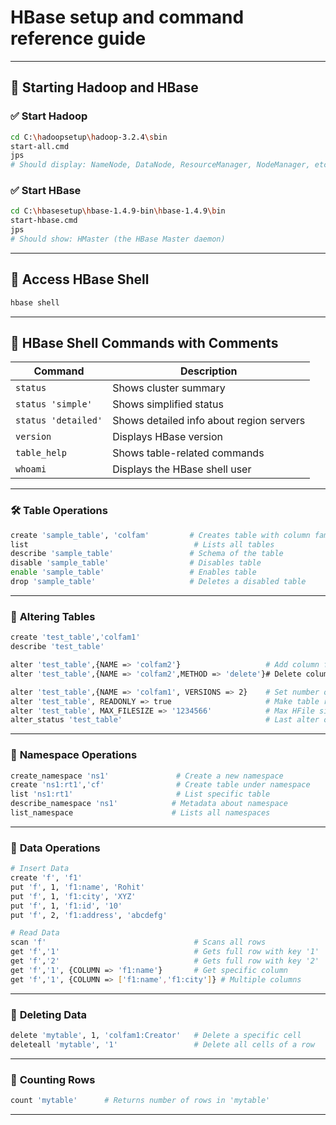 # HBase setup and command reference guide


---

## 🚀 **Starting Hadoop and HBase**

### ✅ **Start Hadoop**
```bash
cd C:\hadoopsetup\hadoop-3.2.4\sbin
start-all.cmd
jps
# Should display: NameNode, DataNode, ResourceManager, NodeManager, etc.
```

### ✅ **Start HBase**
```bash
cd C:\hbasesetup\hbase-1.4.9-bin\hbase-1.4.9\bin
start-hbase.cmd
jps
# Should show: HMaster (the HBase Master daemon)
```

---

## 🐚 **Access HBase Shell**
```bash
hbase shell
```

---

## 📘 **HBase Shell Commands with Comments**

| Command | Description |
|--------|-------------|
| `status` | Shows cluster summary |
| `status 'simple'` | Shows simplified status |
| `status 'detailed'` | Shows detailed info about region servers |
| `version` | Displays HBase version |
| `table_help` | Shows table-related commands |
| `whoami` | Displays the HBase shell user |

---

### 🛠️ **Table Operations**
```bash
create 'sample_table', 'colfam'         # Creates table with column family
list                                     # Lists all tables
describe 'sample_table'                 # Schema of the table
disable 'sample_table'                  # Disables table
enable 'sample_table'                   # Enables table
drop 'sample_table'                     # Deletes a disabled table
```

---

### 🧱 **Altering Tables**
```bash
create 'test_table','colfam1'
describe 'test_table'

alter 'test_table',{NAME => 'colfam2'}                   # Add column family
alter 'test_table',{NAME => 'colfam2',METHOD => 'delete'}# Delete column family

alter 'test_table',{NAME => 'colfam1', VERSIONS => 2}    # Set number of versions
alter 'test_table', READONLY => true                     # Make table read-only
alter 'test_table', MAX_FILESIZE => '1234566'            # Max HFile size
alter_status 'test_table'                                # Last alter operation status
```

---

### 🧭 **Namespace Operations**
```bash
create_namespace 'ns1'               # Create a new namespace
create 'ns1:rt1','cf'                # Create table under namespace
list 'ns1:rt1'                       # List specific table
describe_namespace 'ns1'            # Metadata about namespace
list_namespace                      # Lists all namespaces
```

---

### 📝 **Data Operations**
```bash
# Insert Data
create 'f', 'f1'
put 'f', 1, 'f1:name', 'Rohit'
put 'f', 1, 'f1:city', 'XYZ'
put 'f', 1, 'f1:id', '10'
put 'f', 2, 'f1:address', 'abcdefg'

# Read Data
scan 'f'                                 # Scans all rows
get 'f','1'                              # Gets full row with key '1'
get 'f','2'                              # Gets full row with key '2'
get 'f','1', {COLUMN => 'f1:name'}       # Get specific column
get 'f','1', {COLUMN => ['f1:name','f1:city']} # Multiple columns
```

---

### 🧹 **Deleting Data**
```bash
delete 'mytable', 1, 'colfam1:Creator'   # Delete a specific cell
deleteall 'mytable', '1'                 # Delete all cells of a row
```

---

### 🔢 **Counting Rows**
```bash
count 'mytable'      # Returns number of rows in 'mytable'
```

---
